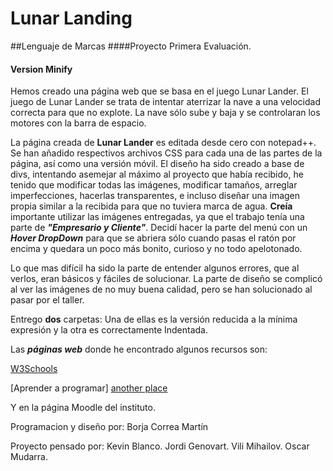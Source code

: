 # Lunar Landing


##Lenguaje de Marcas
####Proyecto Primera Evaluación.
#### Version Minify

Hemos creado una página web que se basa en el juego Lunar Lander.
El juego de Lunar Lander se trata de intentar aterrizar la nave a una velocidad correcta para que no explote.
La nave sólo sube y baja y se controlaran los motores con la barra de espacio.


La página creada de  **Lunar Lander**  es editada desde cero con notepad++.
Se han añadido respectivos archivos CSS para cada una de las partes de la página, así como una versión móvil.
El diseño ha sido creado a base de divs, intentando asemejar al máximo al proyecto que había recibido,
he tenido que modificar todas las imágenes, modificar tamaños, arreglar imperfecciones, hacerlas transparentes, 
e incluso diseñar una imagen propia similar a la recibida para que no tuviera marca de agua.
**Creía** importante utilizar las imágenes entregadas, ya que el trabajo tenía una parte de **_"Empresario y Cliente"_**.
Decidí hacer la parte del menú con un **_Hover DropDown_** para que se abriera sólo cuando pasas el ratón por encima
y quedara un poco más bonito, curioso y no todo apelotonado.

Lo que mas difícil ha sido la parte de entender algunos errores, que al verlos, eran básicos y fáciles de solucionar.
La parte de diseño se complicó al ver las imágenes de no muy buena calidad, pero se han solucionado al pasar por el taller.



Entrego **dos** carpetas:
Una de ellas es la versión reducida a la mínima expresión y la otra es correctamente Indentada.


Las **_páginas web_** donde he encontrado algunos recursos son:


[W3Schools](http://www.w3schools.com/)

[Aprender a programar] [another place]

Y en la página Moodle del instituto.

[another place]: http://www.aprenderaprogramar.es/index.php?option=com_content&view=article&id=545:div-y-span-html-tags-capas-o-contenedores-ejemplos-uso-maquetar-estructura-de-paginas-web-cu00726b&catid=69:tutorial-basico-programador-web-html-desde-cero&Itemid=192





Programacion y diseño por:
Borja Correa Martín

Proyecto pensado por: 
Kevin Blanco.
Jordi Genovart.
Vili Mihailov.
Oscar Mudarra.
